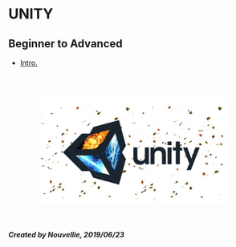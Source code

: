 # UNITY
## Beginner to Advanced

- [Intro.]()


<br><br><p align="center">
  <img width="75%" height="75%" src="https://github.com/Nouvellie/unity-1st/blob/unity/course/img/unity.jpg" alt="Unity Beginner to Advanced">
</p>

<br><br>
***Created by Nouvellie, 2019/06/23***